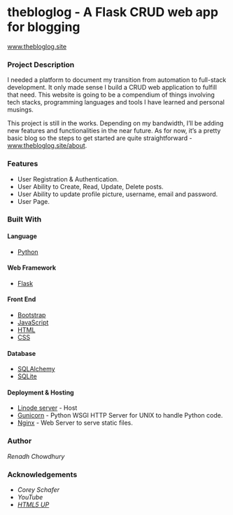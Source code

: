 # thebloglog - A Flask CRUD web app for blogging

www.thebloglog.site

### Project Description

I needed a platform to document my transition from automation to full-stack development. It only made sense I build a CRUD web application to fulfill that need. This website is going to be a compendium of things involving tech stacks, programming languages and tools I have learned and personal musings.

This project is still in the works. Depending on my bandwidth, I’ll be adding new features and functionalities in the near future. As for now, it’s a pretty basic blog so the steps to get started are quite straightforward - www.thebloglog.site/about.

### Features
  - User Registration & Authentication.
  - User Ability to Create, Read, Update, Delete posts.
  - User Ability to update profile picture, username, email and password.
  - User Page.

### Built With

####  Language

- [Python](https://www.python.org/doc/)

####  Web Framework

- [Flask](https://flask.palletsprojects.com/en/1.1.x/)

####  Front End
- [Bootstrap](https://startbootstrap.com/)
- [JavaScript](https://developer.mozilla.org/en-US/docs/Web/JavaScript)
- [HTML](https://www.w3schools.com/html/)
- [CSS](https://www.w3schools.com/css/)

####  Database

- [SQLAlchemy](https://docs.sqlalchemy.org/en/13/)
- [SQLite](https://www.sqlite.org/index.html)

####  Deployment & Hosting

- [Linode server](https://www.linode.com/) - Host
- [Gunicorn](https://gunicorn.org/) - Python WSGI HTTP Server for UNIX to handle Python code.
- [Nginx](https://www.nginx.com/resources/glossary/nginx/) - Web Server to serve static files.

### Author
*Renadh Chowdhury*

### Acknowledgements
- _Corey Schafer_
- _YouTube_
- [_HTML5 UP_](https://html5up.net/)

